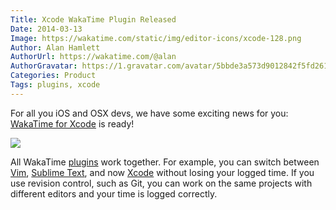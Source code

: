 ```yaml
---
Title: Xcode WakaTime Plugin Released
Date: 2014-03-13
Image: https://wakatime.com/static/img/editor-icons/xcode-128.png
Author: Alan Hamlett
AuthorUrl: https://wakatime.com/@alan
AuthorGravatar: https://1.gravatar.com/avatar/5bbde3a573d9012842f5fd261caa0bfe
Categories: Product
Tags: plugins, xcode
---
```


For all you iOS and OSX devs, we have some exciting news for you: [WakaTime for Xcode](https://wakatime.com/help/plugins/xcode) is ready!

<a href="https://wakatime.com/help/plugins/xcode"><img src="https://wakatime.com/static/img/editor-icons/xcode-128.png" /></a>

All WakaTime [plugins](https://wakatime.com/plugins) work together. For example, you can switch between [Vim](https://wakatime.com/help/plugins/vim), [Sublime Text](https://wakatime.com/help/plugins/sublime), and now [Xcode](https://wakatime.com/help/plugins/xcode) without losing your logged time.
If you use revision control, such as Git, you can work on the same projects with different editors and your time is logged correctly.

